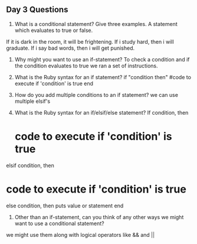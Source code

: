 ## Day 3 Questions

1. What is a conditional statement? Give three examples.
 A statement which evaluates to true or false.

 If it is dark in the room, it will be frightening.
 If i study hard, then i will graduate.
 If i say bad words, then i will get punished.


1. Why might you want to use an if-statement?
To check a condition and if the condition evaluates to true we ran a set of instructions.

1. What is the Ruby syntax for an if statement?
  if "condition then"
    #code to execute if 'condition' is true
  end

1. How do you add multiple conditions to an if statement?
   we can use multiple elsif's

1. What is the Ruby syntax for an if/elsif/else statement?
  If condition, then
   # code to execute if 'condition' is true
  elsif condition, then
   # code to execute if 'condition' is true
  else condition, then
   puts value or statement
  end

1. Other than an if-statement, can you think of any other ways we might want to use a conditional statement?

we might use them along with logical operators like && and ||
